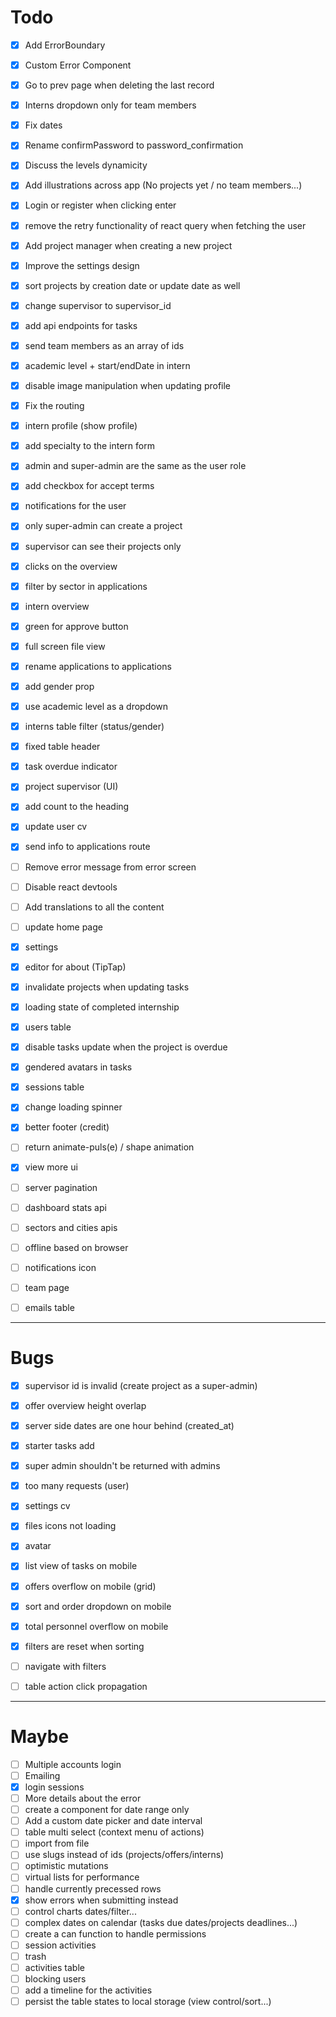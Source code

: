 # Todo

- [x] Add ErrorBoundary
- [x] Custom Error Component
- [x] Go to prev page when deleting the last record
- [x] Interns dropdown only for team members
- [x] Fix dates
- [x] Rename confirmPassword to password_confirmation
- [x] Discuss the levels dynamicity
- [x] Add illustrations across app (No projects yet / no team members...)
- [x] Login or register when clicking enter
- [x] remove the retry functionality of react query when fetching the user
- [x] Add project manager when creating a new project
- [x] Improve the settings design
- [x] sort projects by creation date or update date as well
- [x] change supervisor to supervisor_id
- [x] add api endpoints for tasks
- [x] send team members as an array of ids
- [x] academic level + start/endDate in intern 
- [x] disable image manipulation when updating profile
- [x] Fix the routing
- [x] intern profile (show profile)
- [x] add specialty to the intern form
- [x] admin and super-admin are the same as the user role
- [x] add checkbox for accept terms
- [x] notifications for the user
- [x] only super-admin can create a project
- [x] supervisor can see their projects only
- [x] clicks on the overview
- [x] filter by sector in applications
- [x] intern overview
- [x] green for approve button
- [x] full screen file view
- [x] rename applications to applications
- [x] add gender prop
- [x] use academic level as a dropdown
- [x] interns table filter (status/gender)
- [x] fixed table header
- [x] task overdue indicator
- [x] project supervisor (UI)
- [x] add count to the heading
- [x] update user cv
- [x] send info to applications route
- [ ] Remove error message from error screen
- [ ] Disable react devtools
- [ ] Add translations to all the content
- [ ] update home page
- [x] settings
- [x] editor for about (TipTap)
- [x] invalidate projects when updating tasks
- [x] loading state of completed internship
- [x] users table
- [x] disable tasks update when the project is overdue
- [x] gendered avatars in tasks
- [x] sessions table
- [x] change loading spinner
- [x] better footer (credit)
- [ ] return animate-puls(e) / shape animation
- [x] view more ui
- [ ] server pagination
- [ ] dashboard stats api
- [ ] sectors and cities apis 
- [ ] offline based on browser
- [ ] notifications icon
- [ ] team page
- [ ] emails table


---


# Bugs

 - [x] supervisor id is invalid (create project as a super-admin)
 - [x] offer overview height overlap
 - [x] server side dates are one hour behind (created_at)
 - [x] starter tasks add
 - [x] super admin shouldn't be returned with admins
 - [x] too many requests (user)
 - [x] settings cv
 - [x] files icons not loading
 - [x] avatar
 - [x] list view of tasks on mobile
 - [x] offers overflow on mobile (grid)
 - [x] sort and order dropdown on mobile
 - [x] total personnel overflow on mobile
 - [x] filters are reset when sorting
 - [ ] navigate with filters
 - [ ] table action click propagation


---


# Maybe
- [ ] Multiple accounts login
- [ ] Emailing
- [x] login sessions
- [ ] More details about the error
- [ ] create a component for date range only
- [ ] Add a custom date picker and  date interval
- [ ] table multi select (context menu of actions)
- [ ] import from file
- [ ] use slugs instead of ids (projects/offers/interns)
- [ ] optimistic mutations
- [ ] virtual lists for performance
- [ ] handle currently precessed rows 
- [x] show errors when submitting instead
- [ ] control charts dates/filter...
- [ ] complex dates on calendar (tasks due dates/projects deadlines...)
- [ ] create a can function to handle permissions 
- [ ] session activities
- [ ] trash
- [ ] activities table 
- [ ] blocking users
- [ ] add a timeline for the activities
- [ ] persist the table states to local storage (view control/sort...)